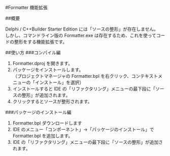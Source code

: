 #Formatter 機能拡張

##概要

Delphi / C++Builder Starter Edition には「ソースの整形」が存在しません。  
しかし、コマンドライン版の Formatter.exe は存在するため、これを使ってコードの整形をする機能拡張です。  

##使い方
###コンパイル編
1. Formatter.dproj を開きます。
2. パッケージをインストールします。  
（プロジェクトマネージャの Formatter.bpl を右クリック、コンテキストメニューの「インストール」を選択）
3. インストールすると IDE の「リファクタリング」メニューの最下段に「ソースの整形」が追加されます。
4. クリックするとソースが整形されます。

###パッケージのインストール編
1. Formatter.bpl ダウンロードします
2. IDE のメニュー「コンポーネント」→「パッケージのインストール」で Formatter.bpl を追加します。
3. IDE の「リファクタリング」メニューの最下段に「ソースの整形」が追加されます。
